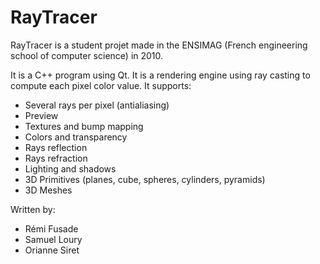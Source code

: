 # RayTracer

RayTracer is a student projet made in the ENSIMAG (French engineering school of computer science) in 2010.

It is a C++ program using Qt.
It is a rendering engine using ray casting to compute each pixel color value.
It supports:
- Several rays per pixel (antialiasing)
- Preview
- Textures and bump mapping
- Colors and transparency
- Rays reflection
- Rays refraction
- Lighting and shadows
- 3D Primitives (planes, cube, spheres, cylinders, pyramids)
- 3D Meshes

Written by:
- Rémi Fusade
- Samuel Loury
- Orianne Siret
